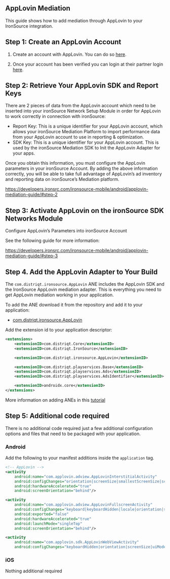 
## AppLovin Mediation

This guide shows how to add mediation through AppLovin to your IronSource integration.


## Step 1: Create an AppLovin Account 

1. Create an account with AppLovin. You can do so [here](https://www.applovin.com/signup).

2. Once your account has been verified you can login at their partner login [here](https://www.applovin.com/login).


## Step 2: Retrieve Your AppLovin SDK and Report Keys

There are 2 pieces of data from the AppLovin account which need to be inserted into your ironSource Network Setup Module in order for AppLovin to work correctly in connection with ironSource:

- Report Key: This is a unique identifier for your AppLovin account, which allows your ironSource Mediation Platform to import performance data from your AppLovin account to use in reporting & optimization.
- SDK Key: This is a unique identifier for your AppLovin account. This is used by the ironSource Mediation SDK to Init the AppLovin Adapter for your apps.

Once you obtain this information, you must configure the AppLovin parameters in your ironSource Account. By adding the above information correctly, you will be able to take full advantage of AppLovin’s ad inventory and reporting data on ironSource’s Mediation platform.


https://developers.ironsrc.com/ironsource-mobile/android/applovin-mediation-guide/#step-2


## Step 3: Activate AppLovin on the ironSource SDK Networks Module

Configure AppLovin’s Parameters into ironSource Account

See the following guide for more information:

https://developers.ironsrc.com/ironsource-mobile/android/applovin-mediation-guide/#step-3



## Step 4. Add the AppLovin Adapter to Your Build

The `com.distriqt.ironsource.AppLovin` ANE includes the AppLovin SDK and the IronSource AppLovin mediation adapter. This is everything you need to get AppLovin mediation working in your application.

To add the ANE download it from the repository and add it to your application:

- [com.distriqt.ironsource.AppLovin](https://github.com/distriqt/ANE-IronSource/raw/master/lib/applovin/com.distriqt.ironsource.AppLovin.ane)

Add the extension id to your application descriptor:

```xml
<extensions>
    <extensionID>com.distriqt.Core</extensionID>
    <extensionID>com.distriqt.IronSource</extensionID>

    <extensionID>com.distriqt.ironsource.AppLovin</extensionID>

    <extensionID>com.distriqt.playservices.Base</extensionID>
    <extensionID>com.distriqt.playservices.Ads</extensionID>
    <extensionID>com.distriqt.playservices.AdsIdentifier</extensionID>

    <extensionID>androidx.core</extensionID>
</extensions>
```

More information on adding ANEs in this [tutorial](https://airnativeextensions.github.io/tutorials/getting-started)



## Step 5: Additional code required

There is no additional code required just a few additional configuration options and files that need to be packaged with your application.


### Android

Add the following to your manifest additions inside the `application` tag. 

```xml
<!-- AppLovin -->
<activity
    android:name="com.applovin.adview.AppLovinInterstitialActivity"
    android:configChanges="orientation|screenSize|smallestScreenSize|screenLayout|uiMode"
    android:hardwareAccelerated="true"
    android:screenOrientation="behind"/>

<activity
    android:name="com.applovin.adview.AppLovinFullscreenActivity"
    android:configChanges="keyboard|keyboardHidden|locale|orientation|screenLayout|screenSize|smallestScreenSize|uiMode"
    android:exported="false"
    android:hardwareAccelerated="true"
    android:launchMode="singleTop"
    android:screenOrientation="behind"/>

<activity
    android:name="com.applovin.sdk.AppLovinWebViewActivity"
    android:configChanges="keyboardHidden|orientation|screenSize|uiMode"/>
```


### iOS 

Nothing additional required





